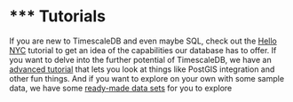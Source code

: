 # *** Tutorials

If you are new to TimescaleDB and even maybe SQL, check out the [Hello NYC][]
tutorial to get an idea of the capabilities our database has to offer.  If you
want to delve into the further potential of TimescaleDB, we have an
[advanced tutorial][] that lets you look at things like PostGIS integration and
other fun things.  And if you want to explore on your own with some sample data,
we have some [ready-made data sets][data sets] for you to explore

[Hello NYC]: /tutorials/tutorial-hello-nyc
[advanced tutorial]: /tutorials/tutorial-advanced
[data sets]: /tutorials/other-sample-datasets
